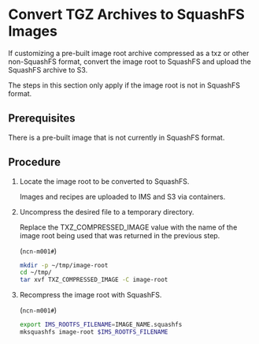 # Convert TGZ Archives to SquashFS Images

If customizing a pre-built image root archive compressed as a txz or other non-SquashFS format, convert the image root to SquashFS and upload the SquashFS archive to S3.

The steps in this section only apply if the image root is not in SquashFS format.

## Prerequisites

There is a pre-built image that is not currently in SquashFS format.

## Procedure

1.  Locate the image root to be converted to SquashFS.

    Images and recipes are uploaded to IMS and S3 via containers.

2.  Uncompress the desired file to a temporary directory.

    Replace the TXZ\_COMPRESSED\_IMAGE value with the name of the image root being used that was returned in the previous step.

    (`ncn-m001#`)
    ```bash
    mkdir -p ~/tmp/image-root
    cd ~/tmp/
    tar xvf TXZ_COMPRESSED_IMAGE -C image-root
    ```

3.  Recompress the image root with SquashFS.

    (`ncn-m001#`)
    ```bash
    export IMS_ROOTFS_FILENAME=IMAGE_NAME.squashfs
    mksquashfs image-root $IMS_ROOTFS_FILENAME
    ```


